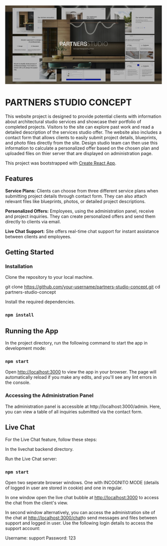 ![Partners Studio Concept](./cover_.jpg)

# PARTNERS STUDIO CONCEPT

This website project is designed to provide potential clients with information about architectural studio services and showcase their portfolio of completed projects. Visitors to the site can explore past work and read a detailed description of the services studio offer. The website also includes a contact form that allows clients to easily submit project details, blueprints, and photo files directly from the site. Design studio team can then use this information to calculate a personalized offer based on the chosen plan and uploaded files on thier server that are displayed on administration page.

This project was bootstrapped with [Create React App](https://github.com/facebook/create-react-app).

## Features

**Service Plans:** Clients can choose from three different service plans when submitting project details through contact form. They can also attach relevant files like blueprints, photos, or detailed project descriptions.

**Personalized Offers:** Employees, using the administration panel, receive and project inquiries. They can create personalized offers and send them directly to clients via email.

**Live Chat Support:** Site offers real-time chat support for instant assistance between clients and employees.

## Getting Started

### Installation

Clone the repository to your local machine.

git clone https://github.com/your-username/partners-studio-concept.git
cd partners-studio-concept

Install the required dependencies.

### `npm install`

## Running the App

In the project directory, run the following command to start the app in development mode:

### `npm start`

Open [http://localhost:3000](http://localhost:3000) to view the app in your browser.
The page will automatically reload if you make any edits, and you'll see any lint errors in the console.

### Accessing the Administration Panel

The administration panel is accessible at http://localhost:3000/admin.
Here, you can view a table of all inquiries submitted via the contact form.

## Live Chat

For the Live Chat feature, follow these steps:

In the livechat backend directory.

Run the Live Chat server:

### `npm start`

Open two seperate browser windows. One with INCOGNITO MODE (details of logged in user are stored in cookie) and one in regular.

In one window open the live chat bubble at [http://localhost:3000](http://localhost:3000) to access the chat from the client's view.

In second window alternatively, you can access the administration site of the chat at [http://localhost:3000/chat](http://localhost:3000/chat)to send messages and files between support and logged in user.
Use the following login details to access the support account:

Username: support
Password: 123
